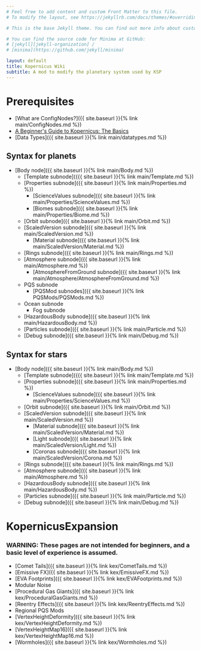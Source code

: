 ```yaml
---
# Feel free to add content and custom Front Matter to this file.
# To modify the layout, see https://jekyllrb.com/docs/themes/#overriding-theme-defaults

# This is the base Jekyll theme. You can find out more info about customizing your Jekyll theme, as well as basic Jekyll usage documentation at [jekyllrb.com](https://jekyllrb.com/)

# You can find the source code for Minima at GitHub:
# [jekyll][jekyll-organization] /
# [minima](https://github.com/jekyll/minima)

layout: default
title: Kopernicus Wiki
subtitle: A mod to modify the planetary system used by KSP
---
```


# Prerequisites
* [What are ConfigNodes?]({{ site.baseurl }}{% link main/ConfigNodes.md %})
* [A Beginner's Guide to Kopernicus: The Basics](https://forum.kerbalspaceprogram.com/index.php?/topic/129540-a-beginners-guide-to-kopernicus-the-basics/)
* [Data Types]({{ site.baseurl }}{% link main/datatypes.md %})

## Syntax for planets
* [Body node]({{ site.baseurl }}{% link main/Body.md %})
  + [Template subnode]({{{ site.baseurl }}{% link main/Template.md %})
  + [Properties subnode]({{ site.baseurl }}{% link main/Properties.md %})
    - [ScienceValues subnode]({{ site.baseurl }}{% link main/Properties/ScienceValues.md %})
    - [Biomes subnode]({{ site.baseurl }}{% link main/Properties/Biome.md %})
  + [Orbit subnode]({{ site.baseurl }}{% link main/Orbit.md %})
  + [ScaledVersion subnode]({{ site.baseurl }}{% link main/ScaledVersion.md %})
    - [Material subnode]({{ site.baseurl }}{% link main/ScaledVersion/Material.md %})
  + [Rings subnode]({{ site.baseurl }}{% link main/Rings.md %})
  + [Atmosphere subnode]({{ site.baseurl }}{% link main/Atmosphere.md %})
    - [AtmosphereFromGround subnode]({{ site.baseurl }}{% link main/Atmosphere/AtmosphereFromGround.md %})
  + PQS subnode
    - [PQSMod subnodes]({{ site.baseurl }}{% link PQSMods/PQSMods.md %})
  + Ocean subnode
	  - Fog subnode
  + [HazardousBody subnode]({{ site.baseurl }}{% link main/HazardousBody.md %})
  + [Particles subnode]({{ site.baseurl }}{% link main/Particle.md %})
  + [Debug subnode]({{ site.baseurl }}{% link main/Debug.md %})

## Syntax for stars
* [Body node]({{ site.baseurl }}{% link main/Body.md %})
  + [Template subnode]({{{ site.baseurl }}{% link main/Template.md %})
  + [Properties subnode]({{ site.baseurl }}{% link main/Properties.md %})
    - [ScienceValues subnode]({{ site.baseurl }}{% link main/Properties/ScienceValues.md %})
  + [Orbit subnode]({{ site.baseurl }}{% link main/Orbit.md %})
  + [ScaledVersion subnode]({{ site.baseurl }}{% link main/ScaledVersion.md %})
    - [Material subnode]({{ site.baseurl }}{% link main/ScaledVersion/Material.md %})
    - [Light subnode]({{ site.baseurl }}{% link main/ScaledVersion/Light.md %})
    - [Coronas subnode]({{ site.baseurl }}{% link main/ScaledVersion/Corona.md %})
  + [Rings subnode]({{ site.baseurl }}{% link main/Rings.md %})
  + [Atmosphere subnode]({{ site.baseurl }}{% link main/Atmosphere.md %})
  + [HazardousBody subnode]({{ site.baseurl }}{% link main/HazardousBody.md %})
  + [Particles subnode]({{ site.baseurl }}{% link main/Particle.md %})
  + [Debug subnode]({{ site.baseurl }}{% link main/Debug.md %})

# KopernicusExpansion
### WARNING: These pages are not intended for beginners, and a basic level of experience is assumed.
*   [Comet Tails]({{ site.baseurl }}{% link kex/CometTails.md %})
*   [Emissive FX]({{ site.baseurl }}{% link kex/EmissiveFX.md %})
*   [EVA Footprints]({{ site.baseurl }}{% link kex/EVAFootprints.md %})
*   Modular Noise
*   [Procedural Gas Giants]({{ site.baseurl }}{% link kex/ProceduralGasGiants.md %})
*   [Reentry Effects]({{ site.baseurl }}{% link kex/ReentryEffects.md %})
*   Regional PQS Mods
*   [VertexHeightDeformity]({{ site.baseurl }}{% link kex/VertexHeightDeformity.md %})
*   [VertexHeightMap16]({{ site.baseurl }}{% link kex/VertexHeightMap16.md %})
*   [Wormholes]({{ site.baseurl }}{% link kex/Wormholes.md %})
